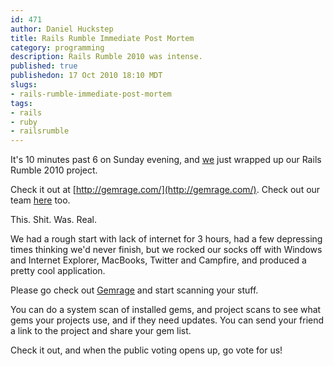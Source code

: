 ```yaml
--- 
id: 471
author: Daniel Huckstep
title: Rails Rumble Immediate Post Mortem
category: programming
description: Rails Rumble 2010 was intense.
published: true
publishedon: 17 Oct 2010 18:10 MDT
slugs: 
- rails-rumble-immediate-post-mortem
tags: 
- rails
- ruby
- railsrumble
---
```

It's 10 minutes past 6 on Sunday evening, and [we](http://gemrage.com/)
just wrapped up our Rails Rumble 2010 project.

Check it out at [http://gemrage.com/](http://gemrage.com/). Check out
our team
[here](http://railsrumble.com/teams/proc-block-and-two-smoking-lambdas)
too.

This. Shit. Was. Real.

We had a rough start with lack of internet for 3 hours, had a few
depressing times thinking we'd never finish, but we rocked our socks off
with Windows and Internet Explorer, MacBooks, Twitter and Campfire, and
produced a pretty cool application.

Please go check out [Gemrage](http://gemrage.com/) and start scanning
your stuff.

You can do a system scan of installed gems, and project scans to see
what gems your projects use, and if they need updates. You can send your
friend a link to the project and share your gem list.

Check it out, and when the public voting opens up, go vote for us!
